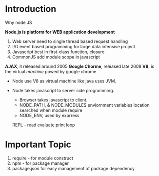 
# Introduction

 Why node JS

 **Node.js is platform for WEB application development**

  1. Web server need to single thread based request handling
  2. I/O event based programming for large data intensive project
  3. Javascript best in first-class function, closure
  4. CommonJS add module scope in javascript

 __AJAX__, it released around 2005
 __Google Chorme__, released late 2008
 __V8__, is the virtual *machine* powed by google chrome

* Node use V8 as virtual machine like java uses JVM.
* Node takes javascript to server side programming. 
   * Browser takes javascript to client.
   * NODE_PATH, & NODE_MODULES enviornment variables location searched when module require
   * NODE_ENV, used by exprress

  REPL - read evaluate print loop    



# Important Topic

1. require - for module construct
2. npm -  for package manager
3. package.json for easy management of package dependency